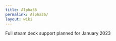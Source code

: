 ```yaml
---
title: Alpha36
permalink: Alpha36/
layout: wiki
---
```


Full steam deck support planned for January 2023
